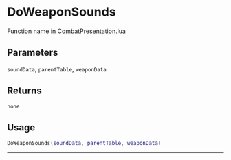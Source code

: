 # DoWeaponSounds
Function name in CombatPresentation.lua
## Parameters
`soundData`, `parentTable`, `weaponData`
## Returns
`none`
## Usage
```lua
DoWeaponSounds(soundData, parentTable, weaponData)
```
---
